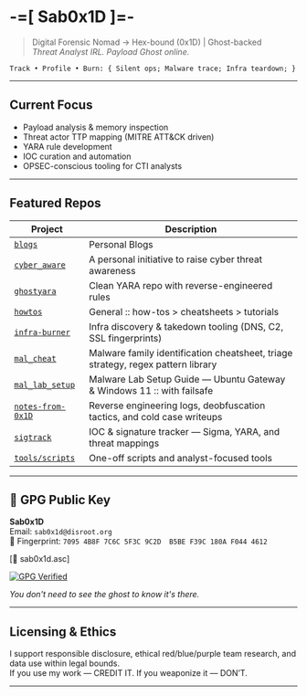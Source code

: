 # -=[ Sab0x1D ]=-
> Digital Forensic Nomad → Hex-bound (0x1D) | Ghost-backed  
> _Threat Analyst IRL. Payload Ghost online._

 `
Track • Profile • Burn:
{
  Silent ops;
  Malware trace;
  Infra teardown;
}
`

---

## Current Focus

- Payload analysis & memory inspection  
- Threat actor TTP mapping (MITRE ATT&CK driven)  
- YARA rule development  
- IOC curation and automation  
- OPSEC-conscious tooling for CTI analysts

---

## Featured Repos

| Project                                                         | Description                                                                      |
|-----------------------------------------------------------------|----------------------------------------------------------------------------------|
| [`blogs`](https://github.com/Sab0x1D/blogs)                     | Personal Blogs                                                                   |
| [`cyber_aware`](https://github.com/Sab0x1D/cyber_aware)         | A personal initiative to raise cyber threat awareness                            |
| [`ghostyara`](https://github.com/sab0x1d/ghostyara)             | Clean YARA repo with reverse-engineered rules                                    |
| [`howtos`](https://github.com/Sab0x1D/howtos)                   | General :: how-tos > cheatsheets > tutorials                                     |
| [`infra-burner`](https://github.com/sab0x1d/infra-burner)       | Infra discovery & takedown tooling (DNS, C2, SSL fingerprints)                   |
| [`mal_cheat`](https://github.com/Sab0x1D/mal_cheat)             | Malware family identification cheatsheet, triage strategy, regex pattern library |
| [`mal_lab_setup`](https://github.com/Sab0x1D/mal_lab_setup)     | Malware Lab Setup Guide — Ubuntu Gateway & Windows 11 :: with failsafe           |
| [`notes-from-0x1D`](https://github.com/sab0x1d/notes-from-0x1D) | Reverse engineering logs, deobfuscation tactics, and cold case writeups          |
| [`sigtrack`](https://github.com/sab0x1d/sigtrack)               | IOC & signature tracker — Sigma, YARA, and threat mappings                       |
| [`tools/scripts`](https://github.com/Sab0x1D/notes-from-0x1D/tree/main/tools)| One-off scripts and analyst-focused tools                           |

---

## 🔐 GPG Public Key

**Sab0x1D**   
Email: `sab0x1d@disroot.org`  
🔑 Fingerprint: `7095 4B8F 7C6C 5F3C 9C2D  B5BE F39C 180A F044 4612`  

[📎 sab0x1d.asc] 

[![GPG Verified](https://img.shields.io/badge/GPG-Verified-00b050?logo=gnuprivacyguard&logoColor=white)](https://github.com/Sab0x1D/00.Sab0x1d/blob/main/sab0x1d.asc)

_You don't need to see the ghost to know it's there._

---

## Licensing & Ethics

I support responsible disclosure, ethical red/blue/purple team research, and data use within legal bounds.  
If you use my work — CREDIT IT. If you weaponize it — DON’T.

---


